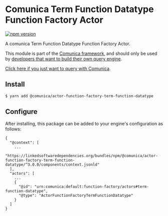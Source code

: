# Comunica Term Function Datatype Function Factory Actor

[![npm version](https://badge.fury.io/js/%40comunica%2Factor-function-factory-term-function-datatype.svg)](https://www.npmjs.com/package/@comunica/actor-function-factory-term-function-datatype)

A comunica Term Function Datatype Function Factory Actor.

This module is part of the [Comunica framework](https://github.com/comunica/comunica),
and should only be used by [developers that want to build their own query engine](https://comunica.dev/docs/modify/).

[Click here if you just want to query with Comunica](https://comunica.dev/docs/query/).

## Install

```bash
$ yarn add @comunica/actor-function-factory-term-function-datatype
```

## Configure

After installing, this package can be added to your engine's configuration as follows:
```text
{
  "@context": [
    ...
    "https://linkedsoftwaredependencies.org/bundles/npm/@comunica/actor-function-factory-term-function-datatype/^3.0.0/components/context.jsonld"
  ],
  "actors": [
    ...
    {
      "@id": "urn:comunica:default:function-factory/actors#term-function-datatype",
      "@type": "ActorFunctionFactoryTermFunctionDatatype"
    }
  ]
}
```
